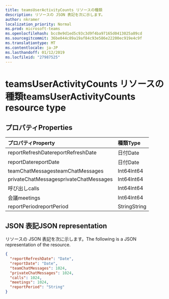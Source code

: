 ```yaml
---
title: teamsUserActivityCounts リソースの種類
description: リソースの JSON 表記を次に示します。
author: nkramer
localization_priority: Normal
ms.prod: microsoft-teams
ms.openlocfilehash: bcc0e9d1ed5c93c3d9f4ba97165d0413025a89cd
ms.sourcegitcommit: 36be044c89a19af84c93e586e22200ec919e4c9f
ms.translationtype: MT
ms.contentlocale: ja-JP
ms.lasthandoff: 01/12/2019
ms.locfileid: "27987525"
---
```

# <a name="teamsuseractivitycounts-resource-type"></a><span data-ttu-id="786d2-103">teamsUserActivityCounts リソースの種類</span><span class="sxs-lookup"><span data-stu-id="786d2-103">teamsUserActivityCounts resource type</span></span>

## <a name="properties"></a><span data-ttu-id="786d2-104">プロパティ</span><span class="sxs-lookup"><span data-stu-id="786d2-104">Properties</span></span>

| <span data-ttu-id="786d2-105">プロパティ</span><span class="sxs-lookup"><span data-stu-id="786d2-105">Property</span></span>            | <span data-ttu-id="786d2-106">種類</span><span class="sxs-lookup"><span data-stu-id="786d2-106">Type</span></span>   |
| :------------------ | :----- |
| <span data-ttu-id="786d2-107">reportRefreshDate</span><span class="sxs-lookup"><span data-stu-id="786d2-107">reportRefreshDate</span></span>   | <span data-ttu-id="786d2-108">日付</span><span class="sxs-lookup"><span data-stu-id="786d2-108">Date</span></span>   |
| <span data-ttu-id="786d2-109">reportDate</span><span class="sxs-lookup"><span data-stu-id="786d2-109">reportDate</span></span>          | <span data-ttu-id="786d2-110">日付</span><span class="sxs-lookup"><span data-stu-id="786d2-110">Date</span></span>   |
| <span data-ttu-id="786d2-111">teamChatMessages</span><span class="sxs-lookup"><span data-stu-id="786d2-111">teamChatMessages</span></span>    | <span data-ttu-id="786d2-112">Int64</span><span class="sxs-lookup"><span data-stu-id="786d2-112">Int64</span></span>  |
| <span data-ttu-id="786d2-113">privateChatMessages</span><span class="sxs-lookup"><span data-stu-id="786d2-113">privateChatMessages</span></span> | <span data-ttu-id="786d2-114">Int64</span><span class="sxs-lookup"><span data-stu-id="786d2-114">Int64</span></span>  |
| <span data-ttu-id="786d2-115">呼び出し</span><span class="sxs-lookup"><span data-stu-id="786d2-115">calls</span></span>               | <span data-ttu-id="786d2-116">Int64</span><span class="sxs-lookup"><span data-stu-id="786d2-116">Int64</span></span>  |
| <span data-ttu-id="786d2-117">会議</span><span class="sxs-lookup"><span data-stu-id="786d2-117">meetings</span></span>            | <span data-ttu-id="786d2-118">Int64</span><span class="sxs-lookup"><span data-stu-id="786d2-118">Int64</span></span>  |
| <span data-ttu-id="786d2-119">reportPeriod</span><span class="sxs-lookup"><span data-stu-id="786d2-119">reportPeriod</span></span>        | <span data-ttu-id="786d2-120">String</span><span class="sxs-lookup"><span data-stu-id="786d2-120">String</span></span> |


## <a name="json-representation"></a><span data-ttu-id="786d2-121">JSON 表記</span><span class="sxs-lookup"><span data-stu-id="786d2-121">JSON representation</span></span>

<span data-ttu-id="786d2-122">リソースの JSON 表記を次に示します。</span><span class="sxs-lookup"><span data-stu-id="786d2-122">The following is a JSON representation of the resource.</span></span>

<!-- {
  "blockType": "resource",
  "@odata.type": "microsoft.graph.teamsUserActivityCounts"
} -->

```json
{
  "reportRefreshDate": "Date", 
  "reportDate": "Date", 
  "teamChatMessages": 1024, 
  "privateChatMessages": 1024, 
  "calls": 1024, 
  "meetings": 1024, 
  "reportPeriod": "String"
}
```
